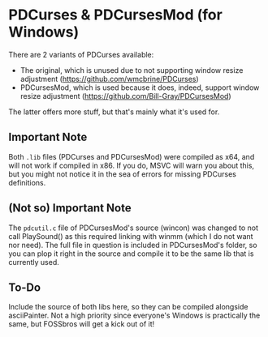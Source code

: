 # PDCurses & PDCursesMod (for Windows)

There are 2 variants of PDCurses available:

* The original, which is unused due to not supporting window resize adjustment (https://github.com/wmcbrine/PDCurses)
* PDCursesMod, which is used because it does, indeed, support window resize adjustment (https://github.com/Bill-Gray/PDCursesMod)

The latter offers more stuff, but that's mainly what it's used for.

## Important Note

Both `.lib` files (PDCurses and PDCursesMod) were compiled as x64, and will not work if compiled in x86. If you do, MSVC will warn you about this, but you might not notice it in the sea of errors for missing PDCurses definitions.

## (Not so) Important Note 

The `pdcutil.c` file of PDCursesMod's source (wincon) was changed to not call PlaySound() as this required linking with winmm (which I do not want nor need). The full file in question is included in PDCursesMod's folder, so you can plop it right in the source and compile it to be the same lib that is currently used.

## To-Do

Include the source of both libs here, so they can be compiled alongside asciiPainter. Not a high priority since everyone's Windows is practically the same, but FOSSbros will get a kick out of it!
